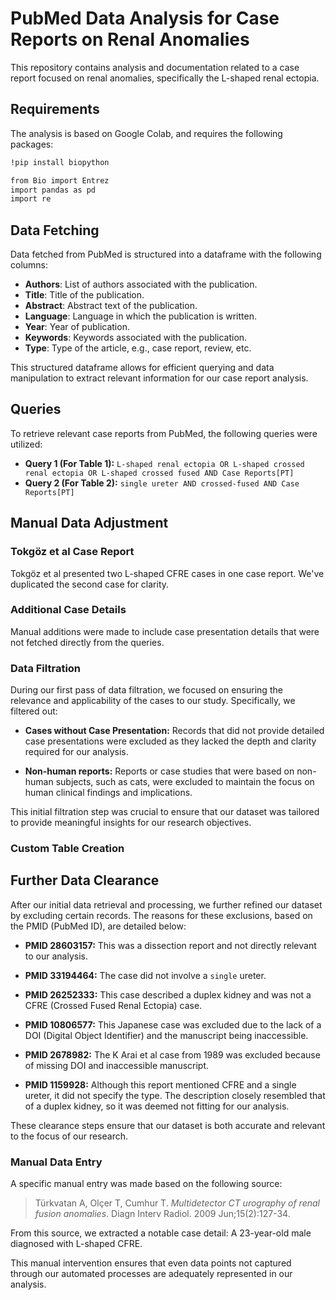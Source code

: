 # PubMed Data Analysis for Case Reports on Renal Anomalies

This repository contains analysis and documentation related to a case report focused on renal anomalies, specifically the L-shaped renal ectopia.

## Requirements

The analysis is based on Google Colab, and requires the following packages:

```bash
!pip install biopython

from Bio import Entrez
import pandas as pd
import re
```

## Data Fetching

Data fetched from PubMed is structured into a dataframe with the following columns:

- **Authors**: List of authors associated with the publication.
- **Title**: Title of the publication.
- **Abstract**: Abstract text of the publication.
- **Language**: Language in which the publication is written.
- **Year**: Year of publication.
- **Keywords**: Keywords associated with the publication.
- **Type**: Type of the article, e.g., case report, review, etc.

This structured dataframe allows for efficient querying and data manipulation to extract relevant information for our case report analysis.

## Queries

To retrieve relevant case reports from PubMed, the following queries were utilized:

- **Query 1 (For Table 1):** `L-shaped renal ectopia OR L-shaped crossed renal ectopia OR L-shaped crossed fused AND Case Reports[PT]`
- **Query 2 (For Table 2):** `single ureter AND crossed-fused AND Case Reports[PT]`

## Manual Data Adjustment
### **Tokgöz et al Case Report**  
Tokgöz et al presented two L-shaped CFRE cases in one case report. We've duplicated the second case for clarity.
### **Additional Case Details**
Manual additions were made to include case presentation details that were not fetched directly from the queries.
### **Data Filtration**
During our first pass of data filtration, we focused on ensuring the relevance and applicability of the cases to our study. Specifically, we filtered out:

- **Cases without Case Presentation:** Records that did not provide detailed case presentations were excluded as they lacked the depth and clarity required for our analysis.

- **Non-human reports:** Reports or case studies that were based on non-human subjects, such as cats, were excluded to maintain the focus on human clinical findings and implications.

This initial filtration step was crucial to ensure that our dataset was tailored to provide meaningful insights for our research objectives.


### **Custom Table Creation**

## Further Data Clearance

After our initial data retrieval and processing, we further refined our dataset by excluding certain records. The reasons for these exclusions, based on the PMID (PubMed ID), are detailed below:

- **PMID 28603157:** This was a dissection report and not directly relevant to our analysis.
  
- **PMID 33194464:** The case did not involve a `single` ureter.
  
- **PMID 26252333:** This case described a duplex kidney and was not a CFRE (Crossed Fused Renal Ectopia) case.
  
- **PMID 10806577:** This Japanese case was excluded due to the lack of a DOI (Digital Object Identifier) and the manuscript being inaccessible.
  
- **PMID 2678982:** The K Arai et al case from 1989 was excluded because of missing DOI and inaccessible manuscript.
  
- **PMID 1159928:** Although this report mentioned CFRE and a single ureter, it did not specify the type. The description closely resembled that of a duplex kidney, so it was deemed not fitting for our analysis.

These clearance steps ensure that our dataset is both accurate and relevant to the focus of our research.


### Manual Data Entry

A specific manual entry was made based on the following source:

> Türkvatan A, Olçer T, Cumhur T. _Multidetector CT urography of renal fusion anomalies_. Diagn Interv Radiol. 2009 Jun;15(2):127-34.

From this source, we extracted a notable case detail: A 23-year-old male diagnosed with L-shaped CFRE.

This manual intervention ensures that even data points not captured through our automated processes are adequately represented in our analysis.
